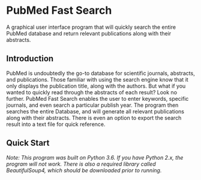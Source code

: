 # PubMed Fast Search
A graphical user interface program that will quickly search the entire PubMed database and return relevant publications along with their abstracts.

## Introduction
PubMed is undoubtedly the go-to database for scientific journals, abstracts, and publications. Those familiar with using the search engine know that it only displays the publication title, along with the authors. But what if you wanted to quickly read through the abstracts of each result? Look no further. PubMed Fast Search enables the user to enter keywords, specific journals, and even search a particular publish year. The program then searches the entire Database, and will generate all relevant publications along with their abstracts. There is even an option to export the search result into a text file for quick reference.

## Quick Start

*Note: This program was built on Python 3.6. If you have Python 2.x, the program will not work. There is also a required library called BeautifulSoup4, which should be downloaded prior to running.*
